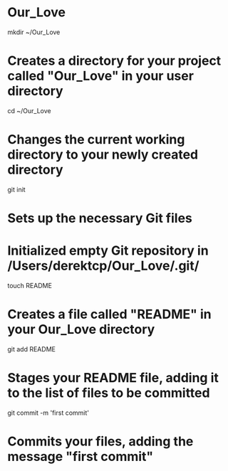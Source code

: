 Our_Love
========
mkdir ~/Our_Love
# Creates a directory for your project called "Our_Love" in your user directory

cd ~/Our_Love
# Changes the current working directory to your newly created directory

git init
# Sets up the necessary Git files
# Initialized empty Git repository in /Users/derektcp/Our_Love/.git/

touch README
# Creates a file called "README" in your Our_Love directory

git add README
# Stages your README file, adding it to the list of files to be committed

git commit -m 'first commit'
# Commits your files, adding the message "first commit"
